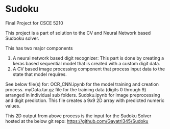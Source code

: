 # Sudoku
Final Project for CSCE 5210

This project is a part of solution to the CV and Neural Network based Sudooku solver.

This has two major components
1. A neural network based digit recognizer: This part is done by creating a keras based sequential model that is created with a custom digit data.
2. A CV based image processing component that process input data to the state that model requires.

See below file(s) for:
OCR_CNN.ipynb for the model training and creation process.
myData.tar.gz file for the training data (digits 0 through 9) arranged in individual sub folders.
Sudoku.ipynb for image preprocessing and digit prediction. This file creates a 9x9 2D array with predicted numeric values.

This 2D output from above process is the input for the Sudoku Solver hosted at the below git repo:
https://github.com/Gayatri345/Sudoku
